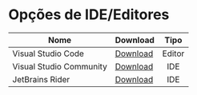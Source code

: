 ﻿# Opções de IDE/Editores

| Nome                    | Download                                             | Tipo  |
| ----------------------- | ---------------------------------------------------- | :----: |
| Visual Studio Code      | [Download](https://code.visualstudio.com/download)  | Editor |
| Visual Studio Community | [Download](https://visualstudio.microsoft.com/pt-br/vs/community/) | IDE   |
| JetBrains Rider         | [Download](https://www.jetbrains.com/pt-br/rider/download/) | IDE   |
